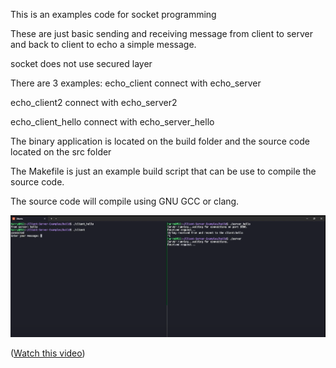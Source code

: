 This is an examples code for socket programming

These are just basic sending and receiving message from client to server and back to client to echo a simple message. 

socket does not use secured layer

There are 3 examples:
echo_client connect with echo_server

echo_client2 connect with echo_server2

echo_client_hello connect with echo_server_hello

The binary application is located on the build folder and the source code located on the src folder

The Makefile is just an example build script that can be use to compile the source code. 

The source code will compile using GNU GCC or clang. 


![Socket Programming](https://github.com/htanama/Client-Server-Examples/blob/main/socket-programming.png)

 ([Watch this video](https://www.youtube.com/watch?v=cOeKykAYw-4))
